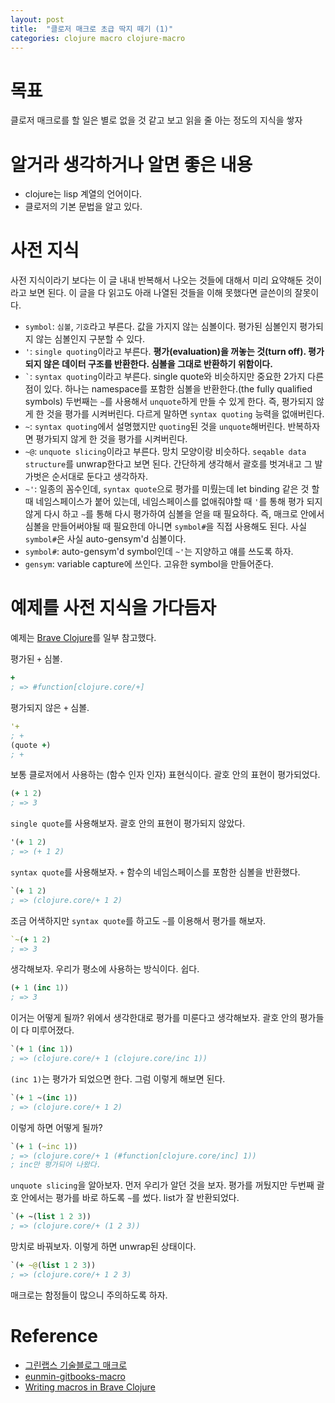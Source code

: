 ```yaml
---
layout: post
title:  "클로저 매크로 초급 딱지 떼기 (1)"
categories: clojure macro clojure-macro
---
```


# 목표
클로저 매크로를 할 일은 별로 없을 것 같고 보고 읽을 줄 아는 정도의 지식을 쌓자

# 알거라 생각하거나 알면 좋은 내용
- clojure는 lisp 계열의 언어이다.
- 클로저의 기본 문법을 알고 있다.

# 사전 지식
사전 지식이라기 보다는 이 글 내내 반복해서 나오는 것들에 대해서 미리 요약해둔 것이라고 보면 된다. 이 글을 다 읽고도 아래 나열된 것들을 이해 못했다면 글쓴이의 잘못이다.
- `symbol`: `심볼`, `기호`라고 부른다. 값을 가지지 않는 심볼이다. 평가된 심볼인지 평가되지 않는 심볼인지 구분할 수 있다.
- `'`: `single quoting`이라고 부른다. **평가(evaluation)을 꺼놓는 것(turn off). 평가되지 않은 데이터 구조를 반환한다. 심볼을 그대로 반환하기 위함이다.**
- `` ` ``: `syntax quoting`이라고 부른다. single quote와 비슷하지만 중요한 2가지 다른 점이 있다. 하나는 namespace를 포함한 심볼을 반환한다.(the fully qualified symbols) 두번째는 `~`를 사용해서 `unquote`하게 만들 수 있게 한다. 즉, 평가되지 않게 한 것을 평가를 시켜버린다. 다르게 말하면 `syntax quoting` 능력을 없애버린다.
- `~`: `syntax quoting`에서 설명했지만 `quoting`된 것을 `unquote`해버린다. 반복하자면 평가되지 않게 한 것을 평가를 시켜버린다.
- `~@`: `unquote slicing`이라고 부른다. 망치 모양이랑 비슷하다. `seqable data structure`를 unwrap한다고 보면 된다. 간단하게 생각해서 괄호를 벗겨내고 그 발가벗은 순서대로 둔다고 생각하자.
- `~'`: 일종의 꼼수인데, `syntax quote`으로 평가를 미뤘는데 let binding 같은 것 할 때 네임스페이스가 붙어 있는데, 네임스페이스를 없애줘야할 때 `'`를 통해 평가 되지 않게 다시 하고 `~`를 통해 다시 평가하여 심볼을 얻을 때 필요하다. 즉, 매크로 안에서 심볼을 만들어써야될 때 필요한데 아니면 `symbol#`을 직접 사용해도 된다. 사실 `symbol#`은 사실 auto-gensym'd 심볼이다.
- `symbol#`: auto-gensym'd symbol인데 `~'`는 지양하고 얘를 쓰도록 하자.
- `gensym`: variable capture에 쓰인다. 고유한 symbol을 만들어준다.

# 예제를 사전 지식을 가다듬자

예제는 [Brave Clojure][braveclojure_macro]를 일부 참고했다.

평가된 `+` 심볼.
```clojure
+
; => #function[clojure.core/+]
```

평가되지 않은 `+` 심볼.
```clojure
'+
; +
(quote +)
; +
```

보통 클로저에서 사용하는 (함수 인자 인자) 표현식이다. 괄호 안의 표현이 평가되었다.
```clojure
(+ 1 2)
; => 3
```

`single quote`를 사용해보자. 괄호 안의 표현이 평가되지 않았다.
```clojure
'(+ 1 2)
; => (+ 1 2)
```

`syntax quote`를 사용해보자. `+` 함수의 네임스페이스를 포함한 심볼을 반환했다.
```clojure
`(+ 1 2)
; => (clojure.core/+ 1 2)
```

조금 어색하지만 `syntax quote`를 하고도 `~`를 이용해서 평가를 해보자.
```clojure
`~(+ 1 2)
; => 3
```

생각해보자. 우리가 평소에 사용하는 방식이다. 쉽다.
```clojure
(+ 1 (inc 1))
; => 3
```

이거는 어떻게 될까? 위에서 생각한대로 평가를 미룬다고 생각해보자. 괄호 안의 평가들이 다 미루어졌다.
```clojure
`(+ 1 (inc 1))
; => (clojure.core/+ 1 (clojure.core/inc 1))
```

`(inc 1)`는 평가가 되었으면 한다. 그럼 이렇게 해보면 된다.
```clojure
`(+ 1 ~(inc 1))
; => (clojure.core/+ 1 2)
```

이렇게 하면 어떻게 될까?
```clojure
`(+ 1 (~inc 1))
; => (clojure.core/+ 1 (#function[clojure.core/inc] 1))
; inc만 평가되어 나왔다.
```

`unquote slicing`을 알아보자. 먼저 우리가 알던 것을 보자. 평가를 꺼뒀지만 두번째 괄호 안에서는 평가를 바로 하도록 `~`를 썼다. list가 잘 반환되었다.
```clojure
`(+ ~(list 1 2 3))
; => (clojure.core/+ (1 2 3))
```

망치로 바꿔보자. 이렇게 하면 unwrap된 상태이다.
```clojure
`(+ ~@(list 1 2 3))
; => (clojure.core/+ 1 2 3)
```

매크로는 함정들이 많으니 주의하도록 하자.

# Reference
- [그린랩스 기술블로그 매크로][greenlabs_macro]
- [eunmin-gitbooks-macro][eunmin_macro]
- [Writing macros in Brave Clojure ][braveclojure_macro]

[greenlabs_macro]:https://green-labs.github.io/the-macro
[eunmin_macro]:https://eunmin.gitbooks.io/clojure-for-beginners/content/9_macros.html
[braveclojure_macro]:https://www.braveclojure.com/writing-macros/
